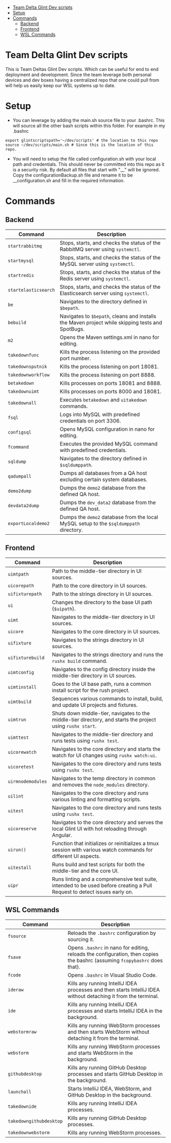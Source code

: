 - [Team Delta Glint Dev scripts](#team-delta-glint-dev-scripts)
- [Setup](#setup)
- [Commands](#commands)
  - [Backend](#backend)
  - [Frontend](#frontend)
  - [WSL Commands](#wsl-commands)


# Team Delta Glint Dev scripts
This is Team Deltas Glint Dev scripts. Which can be useful for end to end deployment and development. Since the team leverage both personal devices and dev boxes having a centralized repo that one could pull from will help us easily keep our WSL systems up to date.

# Setup 
- You can leverage by adding the main.sh source file to your .bashrc. This will source all the other bash scripts within this folder. 
For example in my .bashrc
```
export glintscriptspath='~/dev/scripts' # the location to this repo
source ~/dev/scripts/main.sh # Since this is the location of this repo.
```
- You will need to setup the file called configuration.sh with your local path and credentials. This should never be committed into this repo as it is a security risk. By default all files that start with "__" will be ignored. Copy the configurationBackup.sh file and rename it to be __configuration.sh and fill in the required information.


# Commands
## Backend
| Command                  | Description                                                                                                      |
|--------------------------|------------------------------------------------------------------------------------------------------------------|
| `startrabbitmq`          | Stops, starts, and checks the status of the RabbitMQ server using `systemctl`.                                   |
| `startmysql`             | Stops, starts, and checks the status of the MySQL server using `systemctl`.                                      |
| `startredis`             | Stops, starts, and checks the status of the Redis server using `systemctl`.                                      |
| `startelasticsearch`     | Stops, starts, and checks the status of the Elasticsearch server using `systemctl`.                              |
| `be`                     | Navigates to the directory defined in `$bepath`.                                                                |
| `bebuild`                | Navigates to `$bepath`, cleans and installs the Maven project while skipping tests and SpotBugs.                 |
| `m2`                     | Opens the Maven settings.xml in nano for editing.                                                               |
| `takedownfunc`           | Kills the process listening on the provided port number.                                                         |
| `takedownsputnik`        | Kills the process listening on port 18081.                                                                      |
| `takedownworkflow`       | Kills the process listening on port 8888.                                                                       |
| `betakedown`             | Kills processes on ports 18081 and 8888.                                                                        |
| `takedownuimt`           | Kills processes on ports 8000 and 18081.                                                                        |
| `takedownall`            | Executes `betakedown` and `uitakedown` commands.                                                                |
| `fsql`                   | Logs into MySQL with predefined credentials on port 3306.                                                        |
| `configsql`              | Opens MySQL configuration in nano for editing.                                                                  |
| `fcommand`               | Executes the provided MySQL command with predefined credentials.                                                 |
| `sqldump`                | Navigates to the directory defined in `$sqldumppath`.                                                           |
| `qadumpall`              | Dumps all databases from a QA host excluding certain system databases.                                          |
| `demo2dump`              | Dumps the `demo2` database from the defined QA host.                                                            |
| `devdata2dump`           | Dumps the `dev_data2` database from the defined QA host.                                                        |
| `exportLocaldemo2`       | Dumps the `demo2` database from the local MySQL setup to the `$sqldumppath` directory.                          |

## Frontend
| Command                 | Description                                                                                                                |
|-------------------------|----------------------------------------------------------------------------------------------------------------------------|
| `uimtpath`              | Path to the middle-tier directory in UI sources.                                                                                           |
| `uicorepath`            | Path to the core directory in UI sources.                                                                                                 |
| `uifixturepath`         | Path to the strings directory in UI sources.                                                                                              |
| `ui`                    | Changes the directory to the base UI path (`$uipath`).                                                                                           |
| `uimt`                  | Navigates to the middle-tier directory in UI sources.                                                                                    |
| `uicore`                | Navigates to the core directory in UI sources.                                                                                              |
| `uifixture`             | Navigates to the strings directory in UI sources.                                                                                          |
| `uifixturebuild`        | Navigates to the strings directory and runs the `rushx build` command.                                                                  |
| `uimtconfig`            | Navigates to the config directory inside the middle-tier directory in UI sources.                                                   |
| `uimtinstall`           | Goes to the UI base path, runs a common install script for the rush project.                                                            |
| `uimtbuild`             | Sequences various commands to install, build, and update UI projects and fixtures.                                                   |
| `uimtrun`               | Shuts down middle-tier, navigates to the middle-tier directory, and starts the project using `rushx start`.                |
| `uimttest`              | Navigates to the middle-tier directory and runs tests using `rushx test`.                                                           |
| `uicorewatch`           | Navigates to the core directory and starts the watch for UI changes using `rushx watch:ui`.                                          |
| `uicoretest`            | Navigates to the core directory and runs tests using `rushx test`.                                                                        |
| `uirmnodemodules`       | Navigates to the temp directory in common and removes the `node_modules` directory.                                                  |
| `uilint`                | Navigates to the core directory and runs various linting and formatting scripts.                                                        |
| `uitest`                | Navigates to the core directory and runs tests using `rushx test`.                                                                        |
| `uicoreserve`            | Navigates to the core directory and serves the local Glint UI with hot reloading through Angular.                               |
| `uirun()`               | Function that initializes or reinitializes a tmux session with various watch commands for different UI aspects.                |
| `uitestall`             | Runs build and test scripts for both the middle-tier and the core UI.                                                                        |
| `uipr`                  | Runs linting and a comprehensive test suite, intended to be used before creating a Pull Request to detect issues early on.  |

## WSL Commands
| Command                  | Description                                                                                                                                                   |
|--------------------------|---------------------------------------------------------------------------------------------------------------------------------------------------------------|
| `fsource`                | Reloads the `.bashrc` configuration by sourcing it.                                                                                                           |
| `fsave`                  | Opens `.bashrc` in nano for editing, reloads the configuration, then copies the bashrc (assuming `fcopybashrc` does that).                                    |
| `fcode`                  | Opens `.bashrc` in Visual Studio Code.                                                                                                                        |
| `ideraw`                 | Kills any running IntelliJ IDEA processes and then starts IntelliJ IDEA without detaching it from the terminal.                                               |
| `ide`                    | Kills any running IntelliJ IDEA processes and starts IntelliJ IDEA in the background.                                                                         |
| `webstormraw`            | Kills any running WebStorm processes and then starts WebStorm without detaching it from the terminal.                                                         |
| `webstorm`               | Kills any running WebStorm processes and starts WebStorm in the background.                                                                                   |
| `githubdesktop`          | Kills any running GitHub Desktop processes and starts GitHub Desktop in the background.                                                                       |
| `launchall`              | Starts IntelliJ IDEA, WebStorm, and GitHub Desktop in the background.                                                                                         |
| `takedownide`            | Kills any running IntelliJ IDEA processes.                                                                                                                    |
| `takedowngithubdesktop`  | Kills any running GitHub Desktop processes.                                                                                                                   |
| `takedownwebstorm`       | Kills any running WebStorm processes.                                                                                                                         |
